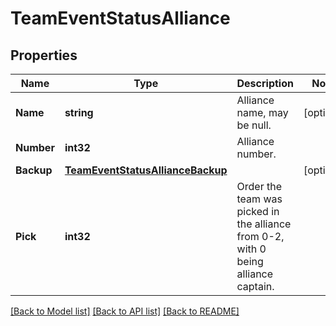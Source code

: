# TeamEventStatusAlliance

## Properties

Name | Type | Description | Notes
------------ | ------------- | ------------- | -------------
**Name** | **string** | Alliance name, may be null. | [optional] 
**Number** | **int32** | Alliance number. | 
**Backup** | [**TeamEventStatusAllianceBackup**](Team_Event_Status_alliance_backup.md) |  | [optional] 
**Pick** | **int32** | Order the team was picked in the alliance from 0-2, with 0 being alliance captain. | 

[[Back to Model list]](../README.md#documentation-for-models) [[Back to API list]](../README.md#documentation-for-api-endpoints) [[Back to README]](../README.md)


